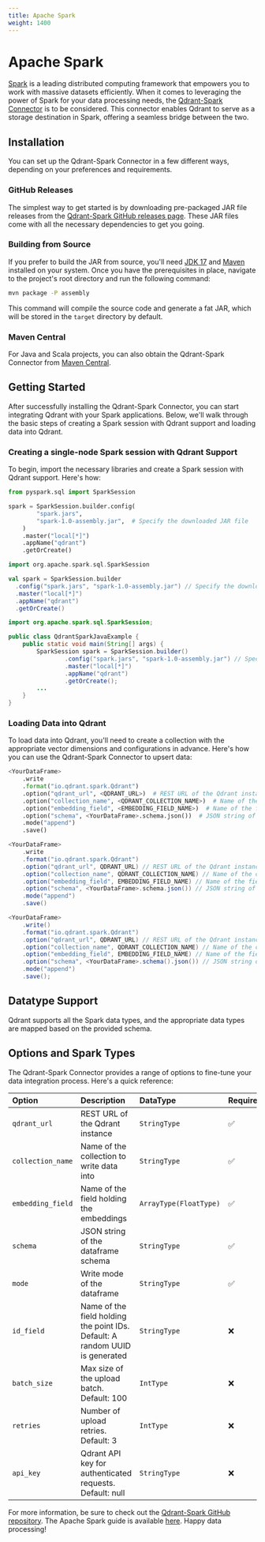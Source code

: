 ```yaml
---
title: Apache Spark
weight: 1400
---
```


# Apache Spark

[Spark](https://spark.apache.org/) is a leading distributed computing framework that empowers you to work with massive datasets efficiently. When it comes to leveraging the power of Spark for your data processing needs, the [Qdrant-Spark Connector](https://github.com/qdrant/qdrant-spark) is to be considered. This connector enables Qdrant to serve as a storage destination in Spark, offering a seamless bridge between the two.

## Installation

You can set up the Qdrant-Spark Connector in a few different ways, depending on your preferences and requirements.

### GitHub Releases

The simplest way to get started is by downloading pre-packaged JAR file releases from the [Qdrant-Spark GitHub releases page](https://github.com/qdrant/qdrant-spark/releases). These JAR files come with all the necessary dependencies to get you going.

### Building from Source

If you prefer to build the JAR from source, you'll need [JDK 17](https://www.oracle.com/java/technologies/javase/jdk17-archive-downloads.html) and [Maven](https://maven.apache.org/) installed on your system. Once you have the prerequisites in place, navigate to the project's root directory and run the following command:

```bash
mvn package -P assembly
```

This command will compile the source code and generate a fat JAR, which will be stored in the `target` directory by default.

### Maven Central

For Java and Scala projects, you can also obtain the Qdrant-Spark Connector from [Maven Central](https://central.sonatype.com/artifact/io.qdrant/spark).

## Getting Started

After successfully installing the Qdrant-Spark Connector, you can start integrating Qdrant with your Spark applications. Below, we'll walk through the basic steps of creating a Spark session with Qdrant support and loading data into Qdrant.

### Creating a single-node Spark session with Qdrant Support

To begin, import the necessary libraries and create a Spark session with Qdrant support. Here's how:

```python
from pyspark.sql import SparkSession

spark = SparkSession.builder.config(
        "spark.jars",
        "spark-1.0-assembly.jar",  # Specify the downloaded JAR file
    )
    .master("local[*]")
    .appName("qdrant")
    .getOrCreate()
```

```scala
import org.apache.spark.sql.SparkSession

val spark = SparkSession.builder
  .config("spark.jars", "spark-1.0-assembly.jar") // Specify the downloaded JAR file
  .master("local[*]")
  .appName("qdrant")
  .getOrCreate()
```

```java
import org.apache.spark.sql.SparkSession;

public class QdrantSparkJavaExample {
    public static void main(String[] args) {
        SparkSession spark = SparkSession.builder()
                .config("spark.jars", "spark-1.0-assembly.jar") // Specify the downloaded JAR file
                .master("local[*]")
                .appName("qdrant")
                .getOrCreate();
        ...
    }
}
```

### Loading Data into Qdrant

To load data into Qdrant, you'll need to create a collection with the appropriate vector dimensions and configurations in advance. Here's how you can use the Qdrant-Spark Connector to upsert data:

```python
<YourDataFrame>
    .write
    .format("io.qdrant.spark.Qdrant")
    .option("qdrant_url", <QDRANT_URL>)  # REST URL of the Qdrant instance
    .option("collection_name", <QDRANT_COLLECTION_NAME>)  # Name of the collection to write data into
    .option("embedding_field", <EMBEDDING_FIELD_NAME>)  # Name of the field holding the embeddings
    .option("schema", <YourDataFrame>.schema.json())  # JSON string of the dataframe schema
    .mode("append")
    .save()
```

```scala
<YourDataFrame>
    .write
    .format("io.qdrant.spark.Qdrant")
    .option("qdrant_url", QDRANT_URL) // REST URL of the Qdrant instance
    .option("collection_name", QDRANT_COLLECTION_NAME) // Name of the collection to write data into
    .option("embedding_field", EMBEDDING_FIELD_NAME) // Name of the field holding the embeddings
    .option("schema", <YourDataFrame>.schema.json()) // JSON string of the dataframe schema
    .mode("append")
    .save()

```

```java
<YourDataFrame>
    .write()
    .format("io.qdrant.spark.Qdrant")
    .option("qdrant_url", QDRANT_URL) // REST URL of the Qdrant instance
    .option("collection_name", QDRANT_COLLECTION_NAME) // Name of the collection to write data into
    .option("embedding_field", EMBEDDING_FIELD_NAME) // Name of the field holding the embeddings
    .option("schema", <YourDataFrame>.schema().json()) // JSON string of the dataframe schema
    .mode("append")
    .save();
```

## Datatype Support

Qdrant supports all the Spark data types, and the appropriate data types are mapped based on the provided schema.

## Options and Spark Types

The Qdrant-Spark Connector provides a range of options to fine-tune your data integration process. Here's a quick reference:

| Option            | Description                                                                  | DataType               | Required |
| :---------------- | :--------------------------------------------------------------------------- | :--------------------- | :------- |
| `qdrant_url`      | REST URL of the Qdrant instance                                              | `StringType`           | ✅       |
| `collection_name` | Name of the collection to write data into                                    | `StringType`           | ✅       |
| `embedding_field` | Name of the field holding the embeddings                                     | `ArrayType(FloatType)` | ✅       |
| `schema`          | JSON string of the dataframe schema                                          | `StringType`           | ✅       |
| `mode`            | Write mode of the dataframe                                                  | `StringType`           | ✅       |
| `id_field`        | Name of the field holding the point IDs. Default: A random UUID is generated | `StringType`           | ❌       |
| `batch_size`      | Max size of the upload batch. Default: 100                                   | `IntType`              | ❌       |
| `retries`         | Number of upload retries. Default: 3                                         | `IntType`              | ❌       |
| `api_key`         | Qdrant API key for authenticated requests. Default: null                     | `StringType`           | ❌       |

For more information, be sure to check out the [Qdrant-Spark GitHub repository](https://github.com/qdrant/qdrant-spark). The Apache Spark guide is available [here](https://spark.apache.org/docs/latest/quick-start.html). Happy data processing!
